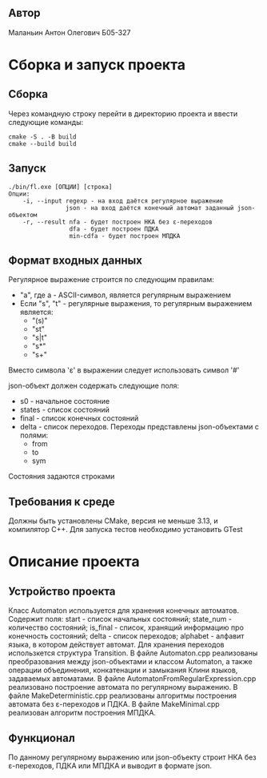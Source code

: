 ## Автор
Маланьин Антон Олегович
Б05-327
# Сборка и запуск проекта
## Сборка
Через командную строку перейти в директорию проекта и ввести следующие команды:
```
cmake -S . -B build
cmake --build build
```
## Запуск
```
./bin/fl.exe [ОПЦИИ] [строка]
Опции:
    -i, --input regexp - на вход даётся регулярное выражение
                json - на вход даётся конечный автомат заданный json-объектом
    -r, --result nfa - будет построен НКА без ε-переходов
                 dfa - будет построен ПДКА
                 min-cdfa - будет построен МПДКА
```
## Формат входных данных
Регулярное выражение строится по следующим правилам:
- "a", где a - ASCII-символ, является регулярным выражением
- Если "s", "t" - регулярные выражения, то регулярным выражением является:
    - "(s)"
    - "st"
    - "s|t"
    - "s*"
    - "s+"

Вместо символа 'ε' в выражении следует использовать символ '#'

json-объект должен содержать следующие поля:
- s0 - начальное состояние
- states - список состояний
- final - список конечных состояний
- delta - список переходов. Переходы представлены json-объектами с полями:
    - from
    - to
    - sym

Состояния задаются строками
## Требования к среде
Должны быть установлены CMake, версия не меньше 3.13, и компилятор C++. Для запуска тестов необходимо установить GTest
# Описание проекта
## Устройство проекта
Класс Automaton используется для хранения конечных автоматов. Содержит поля: start - список начальных состояний; state_num - количество состояний; is_final - список, хранящий информацию про конечность состояний; delta - список переходов; alphabet -  алфавит языка, в котором действует автомат. Для хранения переходов использкется структура Transition. В файле Automaton.cpp реализованы преобразования между json-объектами и классом Automaton, а также операции объединения, конкатенации и замыкания Клини языков, задаваемых автоматами. В файле AutomatonFromRegularExpression.cpp реализовано построение автомата по регулярному выражению. В файле MakeDeterministic.cpp реализованы алгоритмы построения автомата без ε-переходов и ПДКА. В файле MakeMinimal.cpp реализован алгоритм построения МПДКА.
## Функционал
По данному регулярному выражению или json-объекту строит НКА без ε-переходов, ПДКА или МПДКА и выводит в формате json.
